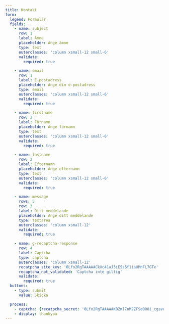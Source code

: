 ```yaml
---
title: Kontakt
form:
  legend: Formulär
  fields:
    - name: subject
      row: 1
      label: Ämne
      placeholder: Ange ämne
      type: text
      outerclasses: 'column xsmall-12 small-6'
      validate:
        required: true

    - name: email
      row: 1
      label: E-postadress
      placeholder: Ange din e-postadress
      type: email
      outerclasses: 'column xsmall-12 small-6'
      validate:
        required: true

    - name: firstname
      row: 2
      label: Förnamn
      placeholder: Ange förnamn
      type: text
      outerclasses: 'column xsmall-12 small-6'
      validate:
        required: true

    - name: lastname
      row: 2
      label: Efternamn
      placeholder: Ange efternamn
      type: text
      outerclasses: 'column xsmall-12 small-6'
      validate:
        required: true

    - name: message
      rows: 5
      row: 3
      label: Ditt meddelande
      placeholder: Ange ditt meddelande
      type: textarea
      outerclasses: 'column xsmall-12'
      validate:
        required: true

    - name: g-recaptcha-response
      row: 4
      label: Captcha
      type: captcha
      outerclasses: 'column xsmall-12'
      recatpcha_site_key: '6Lfo2RgTAAAAACkXc41aJ3iE5s6f1iaUMnFL7GTe'
      recaptcha_not_validated: 'Captcha inte giltig'
      validate:
        required: true
  buttons:
    - type: submit
      value: Skicka

  process:
    - captcha: {recatpcha_secret: '6Lfo2RgTAAAAAKBZml7nM2ZFSeOO8i_cgsvdZ-rG'}
    - display: thankyou
---
```

